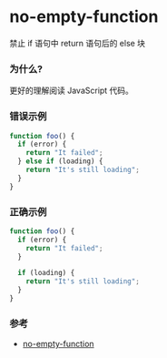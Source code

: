 # no-empty-function

禁止 if 语句中 return 语句后的 else 块

### 为什么?

更好的理解阅读 JavaScript 代码。

### 错误示例

```js
function foo() {
  if (error) {
    return "It failed";
  } else if (loading) {
    return "It's still loading";
  }
}
```

### 正确示例

```js
function foo() {
  if (error) {
    return "It failed";
  }

  if (loading) {
    return "It's still loading";
  }
}
```

### 参考

- [no-empty-function](https://eslint.org/docs/rules/no-empty-function)
